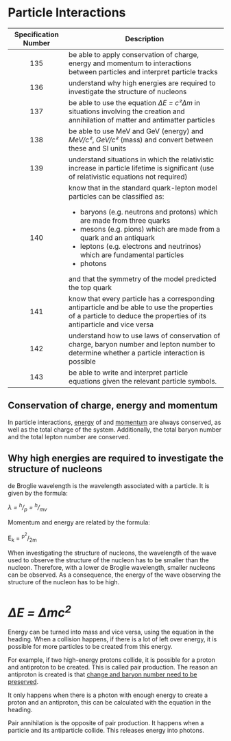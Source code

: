 # Particle Interactions

| Specification Number | Description                                                                                                                                                                                                                                                                                                                                                                                          |
|:--------------------:|------------------------------------------------------------------------------------------------------------------------------------------------------------------------------------------------------------------------------------------------------------------------------------------------------------------------------------------------------------------------------------------------------|
|         135          | be able to apply conservation of charge, energy and momentum to interactions between particles and interpret particle tracks                                                                                                                                                                                                                                                                         |
|         136          | understand why high energies are required to investigate the structure of nucleons                                                                                                                                                                                                                                                                                                                   |
|         137          | be able to use the equation _∆E = c²∆m_ in situations involving the creation and annihilation of matter and antimatter particles                                                                                                                                                                                                                                                                     |
|         138          | be able to use MeV and GeV (energy) and _MeV/c²_, _GeV/c²_ (mass) and convert between these and SI units                                                                                                                                                                                                                                                                                             |
|         139          | understand situations in which the relativistic increase in particle lifetime is significant (use of relativistic equations not required)                                                                                                                                                                                                                                                            |
|         140          | know that in the standard quark-lepton model particles can be classified as:<ul><li>baryons (e.g. neutrons and protons) which are made from three quarks</li><li>mesons (e.g. pions) which are made from a quark and an antiquark</li><li>leptons (e.g. electrons and neutrinos) which are fundamental particles</li><li>photons</li></ul>and that the symmetry of the model predicted the top quark |
|         141          | know that every particle has a corresponding antiparticle and be able to use the properties of a particle to deduce the properties of its antiparticle and vice versa                                                                                                                                                                                                                                |
|         142          | understand how to use laws of conservation of charge, baryon number and lepton number to determine whether a particle interaction is possible                                                                                                                                                                                                                                                        |
|         143          | be able to write and interpret particle equations given the relevant particle symbols.                                                                                                                                                                                                                                                                                                               |

<h2 id="conservation-of-charge-energy-and-momentum">Conservation of charge, energy and momentum</h2>

In particle interactions, [energy](physics/2/ConservationOfEnergy.md) of
and [momentum](physics/2/ConservationOfMomentum.md) are always conserved, as well as the total charge of the system.
Additionally, the total baryon number and the total lepton number are conserved.

## Why high energies are required to investigate the structure of nucleons

de Broglie wavelength is the wavelength associated with a particle. It is given by the formula:

_&lambda; = <sup>h</sup>/<sub>p</sub> = <sup>h</sup>/<sub>mv</sub>_

Momentum and energy are related by the formula:

E<sub>k</sub> = <sup>p<sup>2</sup></sup>/<sub>2m</sub>

When investigating the structure of nucleons, the wavelength of the wave used to observe the structure of the nucleon
has to be smaller than the nucleon. Therefore, with a lower de Broglie wavelength, smaller nucleons can be observed. As
a consequence, the energy of the wave observing the structure of the nucleon has to be high.

# _&Delta;E = &Delta;mc<sup>2</sup>_

Energy can be turned into mass and vice versa, using the equation in the heading. When a collision happens, if there is
a lot of left over energy, it is possible for more particles to be created from this energy.

For example, if two high-energy protons collide, it is possible for a proton and antiproton to be created. This is
called pair production. The reason an antiproton is created is that 
[change and baryon number need to be preserved](#conservation-of-charge-energy-and-momentum).

It only happens when there is a photon with enough energy to create a proton and an antiproton, this can be calculated with the
equation in the heading.

Pair annihilation is the opposite of pair production. It happens when a particle and its antiparticle collide.
This releases energy into photons.